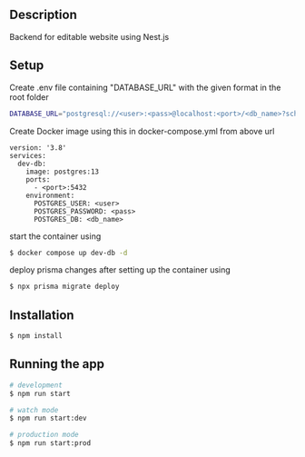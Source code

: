 ## Description

Backend for editable website using Nest.js

## Setup

Create .env file containing "DATABASE_URL" with the given format in the root folder

```bash
DATABASE_URL="postgresql://<user>:<pass>@localhost:<port>/<db_name>?schema=public"
```

Create Docker image using this in docker-compose.yml from above url

```
version: '3.8'
services:
  dev-db:
    image: postgres:13
    ports:
      - <port>:5432
    environment:
      POSTGRES_USER: <user>
      POSTGRES_PASSWORD: <pass>
      POSTGRES_DB: <db_name>
```

start the container using 

```bash
$ docker compose up dev-db -d
```

deploy prisma changes after setting up the container using 

```bash
$ npx prisma migrate deploy
```

## Installation

```bash
$ npm install
```

## Running the app

```bash
# development
$ npm run start

# watch mode
$ npm run start:dev

# production mode
$ npm run start:prod
```